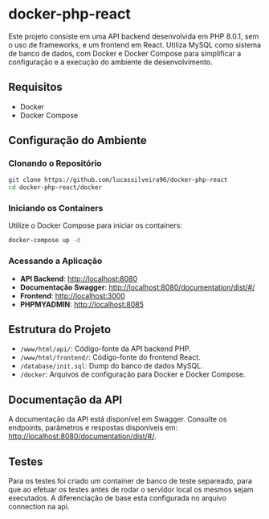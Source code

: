 
# docker-php-react

Este projeto consiste em uma API backend desenvolvida em PHP 8.0.1, sem o uso de frameworks, e um frontend em React. Utiliza MySQL como sistema de banco de dados, com Docker e Docker Compose para simplificar a configuração e a execução do ambiente de desenvolvimento.

## Requisitos

- Docker
- Docker Compose

## Configuração do Ambiente

### Clonando o Repositório

```bash
git clone https://github.com/lucassilveira96/docker-php-react
cd docker-php-react/docker
```

### Iniciando os Containers

Utilize o Docker Compose para iniciar os containers:

```bash
docker-compose up -d
```

### Acessando a Aplicação

- **API Backend**: [http://localhost:8080](http://localhost:8080)
- **Documentação Swagger**: [http://localhost:8080/documentation/dist/#/](http://localhost:8080/documentation/dist/#/)
- **Frontend**: [http://localhost:3000](http://localhost:3000)
- **PHPMYADMIN**: [http://localhost:8085](http://localhost:8085)

## Estrutura do Projeto

- `/www/html/api/`: Código-fonte da API backend PHP.
- `/www/html/frontend/`: Código-fonte do frontend React.
- `/database/init.sql`: Dump do banco de dados MySQL.
- `/docker`: Arquivos de configuração para Docker e Docker Compose.

## Documentação da API

A documentação da API está disponível em Swagger. Consulte os endpoints, parâmetros e respostas disponíveis em: [http://localhost:8080/documentation/dist/#/](http://localhost:8080/documentation/dist/#/).

## Testes

Para os testes foi criado um container de banco de teste separeado, para que ao efetuar os testes antes de rodar o servidor local os mesmos sejam executados. A diferenciação de base esta configurada no arquivo connection na api.
